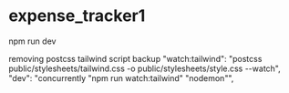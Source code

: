 # expense_tracker1
npm run dev


removing postcss tailwind script backup
    "watch:tailwind": "postcss public/stylesheets/tailwind.css -o public/stylesheets/style.css --watch",
    "dev": "concurrently \"npm run watch:tailwind\" \"nodemon\"",